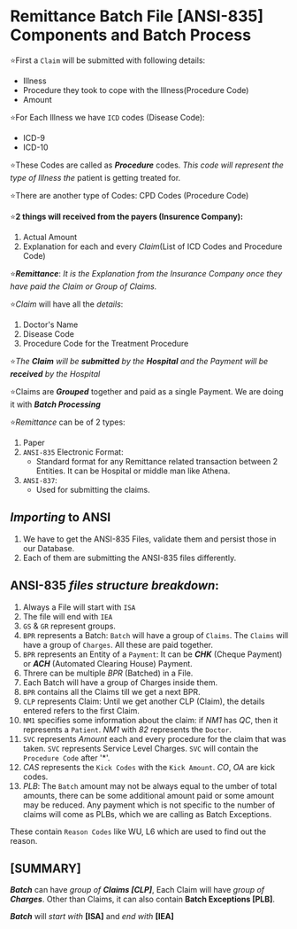 # Remittance Batch File [ANSI-835] Components and Batch Process

⭐First a `Claim` will be submitted with following details:

* Illness
* Procedure they took to cope with the Illness(Procedure Code)
* Amount

⭐For Each Illness we have `ICD` codes (Disease Code):

* ICD-9
* ICD-10

⭐These Codes are called as ***Procedure*** codes. *This code will represent the type of Illness the*
patient is getting treated for.

⭐There are another type of Codes:
 CPD Codes (Procedure Code)

⭐**2 things will received from the payers (Insurence Company):**

 1. Actual Amount
 2. Explanation for each and every *Claim*(List of ICD Codes and Procedure Code)

⭐***Remittance***:
 *It is the Explanation from the Insurance Company once they have paid the Claim or Group of Claims.*

⭐*Claim* will have all the *details*:

 1. Doctor's Name
 2. Disease Code
 3. Procedure Code for the Treatment Procedure

⭐*The **Claim** will be ***submitted*** by the **Hospital** and the Payment will be ***received*** by the Hospital*

⭐Claims are ***Grouped*** together and paid as a single Payment.
 We are doing it with ***Batch Processing***

⭐*Remittance* can be of 2 types:

 1. Paper
 2. `ANSI-835` Electronic Format:
    * Standard format for any Remittance related transaction between 2 Entities. It can be Hospital or middle man like Athena.
 3. `ANSI-837`:
    * Used for submitting the claims.

## ***Importing*** to ANSI

 1. We have to get the ANSI-835 Files, validate them and persist those in our Database.
 2. Each of them are submitting the ANSI-835 files differently.

## **ANSI-835** *files structure breakdown*:

 1. Always a File will start with `ISA`
 2. The file will end with `IEA`
 3. `GS` & `GR` represent groups.
 4. `BPR` represents a Batch:
   `Batch` will have a group of `Claims`.
   The `Claims` will have a group of `Charges`.
   All these are paid together.
 5. `BPR` represents an Entity of a `Payment`:
   It can be ***CHK*** (Cheque Payment) or ***ACH*** (Automated Clearing House) Payment.
 6. Threre can be multiple *BPR* (Batched) in a File.
 7. Each Batch will have a group of Charges inside them.
 8. `BPR` contains all the Claims till we get a next BPR.
 9. `CLP` represents Claim:
  Until we get another CLP (Claim), the details entered refers to the first Claim.
 10. `NM1` specifies some information about the claim:
   if *NM1* has *QC*, then it represents a `Patient`.
   *NM1* with *82* represents the `Doctor`.
 11. `SVC` represents *Amount* each and every procedure for the claim that was taken.
  `SVC` represents Service Level Charges.
   `SVC` will contain the `Procedure Code` after '*'.
 12. *CAS* represents the `Kick Codes` with the `Kick Amount`.
  *CO*, *OA* are kick codes.
 13. *PLB*:
   The `Batch` amount may not be always equal to the umber of total amounts, there can be some additional amount paid or some amount may be reduced.
   Any payment which is not specific to the number of claims will come as PLBs, which we are calling as Batch Exceptions.

   These contain `Reason Codes` like WU, L6 which are used to find out the reason.

## **[SUMMARY]**

***Batch*** can have *group of **Claims [CLP]***, Each Claim will have *group of **Charges***. Other than Claims, it can also contain **Batch Exceptions [PLB]**.

***Batch*** will *start with* **[ISA]** and *end with* **[IEA]**

